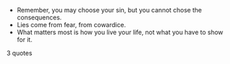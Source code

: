  - Remember, you may choose your sin, but you cannot chose the consequences.
 - Lies come from fear, from cowardice.
 - What matters most is how you live your life, not what you have to show for it.

3 quotes